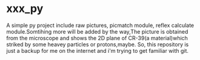 # xxx_py
A simple py project include raw pictures, picmatch module, reflex calculate module.Somtihing more will be added
by the way,The picture is obtained from the microscope and shows the 2D plane of CR-39(a material)which striked by some heavey particles or protons,maybe.
So, this repository is just a backup for me on the internet and i'm trying to get familiar with git.
